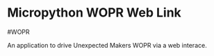 # Micropython WOPR Web Link

#WOPR

An application to drive Unexpected Makers WOPR via a web interace.
